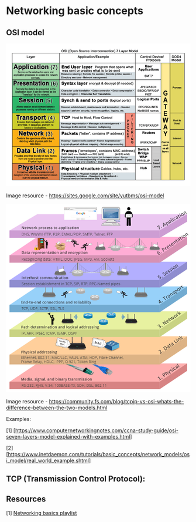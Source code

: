 # Networking basic concepts

## OSI model

![OSI_model_1](img/osi-model.png)

Image resource - https://sites.google.com/site/yutbms/osi-model

![OSI_model_2](img/seven-layers-of-OSI-model.png)

Image resource - https://community.fs.com/blog/tcpip-vs-osi-whats-the-difference-between-the-two-models.html

Examples:

[1] [https://www.computernetworkingnotes.com/ccna-study-guide/osi-seven-layers-model-explained-with-examples.html]

[2] [https://www.inetdaemon.com/tutorials/basic_concepts/network_models/osi_model/real_world_example.shtml]

## TCP (Transmission Control Protocol):

## Resources

[1] [Networking basics playlist](https://www.youtube.com/playlist?list=PLcnJIHtHiTA0C9UXgU2C6eTQMVFzSlIdP)
